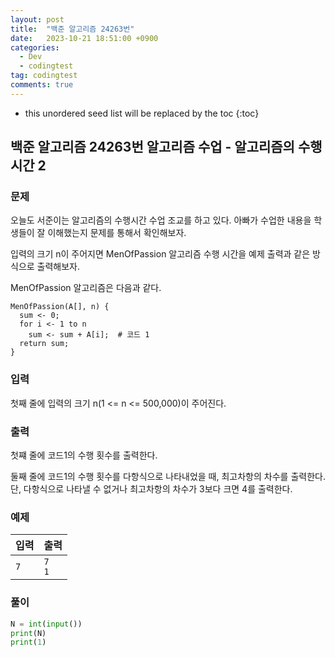 ```yaml
---
layout: post
title:  "백준 알고리즘 24263번"
date:   2023-10-21 18:51:00 +0900
categories:
  - Dev
  - codingtest
tag: codingtest
comments: true
---
```


* this unordered seed list will be replaced by the toc
{:toc}

## 백준 알고리즘 24263번 알고리즘 수업 - 알고리즘의 수행 시간 2

### 문제

오늘도 서준이는 알고리즘의 수행시간 수업 조교를 하고 있다. 아빠가 수업한 내용을 학생들이 잘 이해했는지 문제를 통해서 확인해보자.

입력의 크기 n이 주어지면 MenOfPassion 알고리즘 수행 시간을 예제 출력과 같은 방식으로 출력해보자.

MenOfPassion 알고리즘은 다음과 같다.

```text
MenOfPassion(A[], n) {
  sum <- 0;
  for i <- 1 to n
    sum <- sum + A[i];  # 코드 1
  return sum;
}
```

### 입력

첫째 줄에 입력의 크기 n(1 <= n <= 500,000)이 주어진다.

### 출력

첫쨰 줄에 코드1의 수행 횟수를 출력한다.

둘째 줄에 코드1의 수행 횟수를 다항식으로 나타내었을 때, 최고차항의 차수를 출력한다. 단, 다항식으로 나타낼 수 없거나 최고차항의 차수가 3보다 크면 4를 출력한다.

### 예제

| 입력 | 출력 |
| --- | --- |
| `7` | `7` <br/> `1` |

### 풀이

```py
N = int(input())
print(N)
print(1)
```